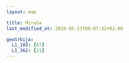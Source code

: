```yaml
---
layout: map

title: Miruša
last_modified_at: 2018-05-23T08:07:32+02:00

geoSrbija:
  L1_183: [67]
  L1_362: [21]
---
```

